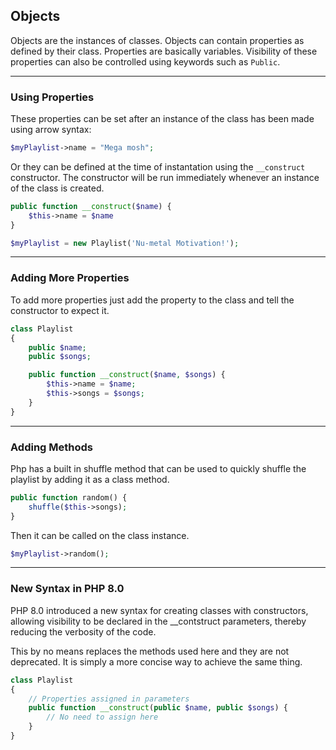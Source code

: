 ## Objects

Objects are the instances of classes. Objects can contain properties as defined by their class. Properties are basically variables. Visibility of these properties can also be controlled using keywords such as `Public`.

---

### Using Properties

These properties can be set after an instance of the class has been made using arrow syntax:

```php
$myPlaylist->name = "Mega mosh";
```

Or they can be defined at the time of instantation using the `__construct` constructor. The constructor will be run immediately whenever an instance of the class is created.

```php
public function __construct($name) {
    $this->name = $name
}

$myPlaylist = new Playlist('Nu-metal Motivation!');
```

---
### Adding More Properties
To add more properties just add the property to the class and tell the constructor to expect it.

```php
class Playlist
{
    public $name;
    public $songs;

    public function __construct($name, $songs) {
        $this->name = $name;
        $this->songs = $songs;
    }
}
```

---

### Adding Methods
Php has a built in shuffle method that can be used to quickly shuffle the playlist by adding it as a class method.

```php
public function random() {
    shuffle($this->songs);
}
```

Then it can be called on the class instance.

```php
$myPlaylist->random();
```

---

### New Syntax in PHP 8.0
PHP 8.0 introduced a new syntax for creating classes with constructors, allowing visibility to be declared in the __contstruct parameters, thereby reducing the verbosity of the code.

This by no means replaces the methods used here and they are not deprecated. It is simply a more concise way to achieve the same thing.

```php
class Playlist
{
    // Properties assigned in parameters
    public function __construct(public $name, public $songs) {
        // No need to assign here
    }
}
```